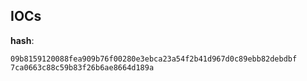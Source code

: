 
## IOCs

__hash__:

```text
09b8159120088fea909b76f00280e3ebca23a54f2b41d967d0c89ebb82debdbf
7ca0663c88c59b83f26b6ae8664d189a
```